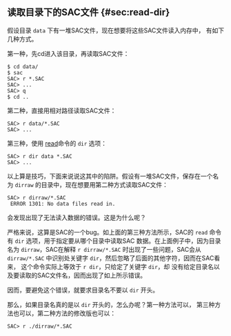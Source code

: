 ## 读取目录下的SAC文件 {#sec:read-dir}

假设目录 `data` 下有一堆SAC文件，现在想要将这些SAC文件读入内存中，
有如下几种方式。

第一种，先cd进入该目录，再读取SAC文件：

``` {.bash}
$ cd data/
$ sac
SAC> r *.SAC
SAC> ...
SAC> q
$ cd ..
```

第二种，直接用相对路径读取SAC文件：

``` {.bash}
SAC> r data/*.SAC
SAC> ...
```

第三种，使用 [read](/commands/read.md)命令的 `dir` 选项：

``` {.bash}
SAC> r dir data *.SAC
SAC> ...
```

以上算是技巧，下面来说说这其中的陷阱。假设有一堆SAC文件，保存在一个名为
`dirraw` 的目录中，现在想要用第二种方式读取SAC文件：

``` {.bash}
SAC> r dirraw/*.SAC
 ERROR 1301: No data files read in.
```

会发现出现了无法读入数据的错误。这是为什么呢？

严格来说，这算是SAC的一个bug。如上面的第三种方法所示，SAC的 `read`
命令有 `dir` 选项，用于指定要从哪个目录中读取SAC
数据。在上面例子中，因为目录名为 `dirraw`，SAC在解释 `r dirraw/*.SAC`
时出现了一些问题，SAC会从 `dirraw/*.SAC` 中识别处关键字
`dir`，然后忽略了后面的其他字符，因而在SAC看来， 这个命令实际上等效于
`r dir`，只给定了关键字 `dir`，却
没有给定目录名以及要读取的SAC文件名，因而出现了如上所示错误。

因而，要避免这个错误，就要求目录名不要以 `dir` 开头。

那么，如果目录名真的是以 `dir` 开头的，怎么办呢？第一种方法可以，
第三种方法也可以，第二种方法的修改版也可以：

``` {.bash}
SAC> r ./dirraw/*.SAC
```
